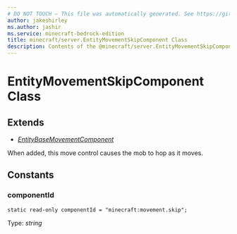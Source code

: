 ```yaml
---
# DO NOT TOUCH — This file was automatically generated. See https://github.com/mojang/minecraftapidocsgenerator to modify descriptions, examples, etc.
author: jakeshirley
ms.author: jashir
ms.service: minecraft-bedrock-edition
title: minecraft/server.EntityMovementSkipComponent Class
description: Contents of the @minecraft/server.EntityMovementSkipComponent class.
---
```

# EntityMovementSkipComponent Class

## Extends
- [*EntityBaseMovementComponent*](EntityBaseMovementComponent.md)

When added, this move control causes the mob to hop as it moves.

## Constants

### **componentId**
`static read-only componentId = "minecraft:movement.skip";`

Type: *string*
